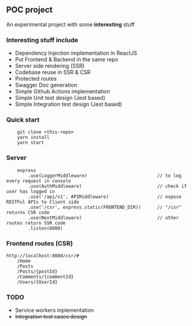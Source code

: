 ## POC project
An experimental project with some **interesting** stuff

### Interesting stuff include
- Dependency Injection implementation in ReactJS
- Put Frontend & Backend in the same repo
- Server side rendering (SSR)
- Codebase reuse in SSR & CSR
- Protected routes
- Swagger Doc generation
- Simple Github Actions implementation
- Simple Unit test design (Jest based)
- Simple Integration test design (Jest based)

### Quick start
```
    git clone <this-repo>
    yarn install
    yarn start
```

### Server
```
    express
        .use(LoggerMiddleware)                          // to log every request in console
        .use(AuthMiddleware)                            // check if user has logged in
        .use('/api/v1', APIMiddleware)                  // expose RESTFul APIs to Client side
        .use('/csr', express.static(FRONTEND_DIR))      // "/csr" returns CSR code
        .use(NextMiddleware)                            // other routes return SSR code
        .listen(8080)
```

### Frontend routes (CSR)
```
http://localhost:8080/csr/#
    /Home
    /Posts
    /Posts/{postId}
    /Comments/{commentId}
    /Users/{UserId}
```

### TODO
- Service workers inplementation
- ~~Integration test cases design~~